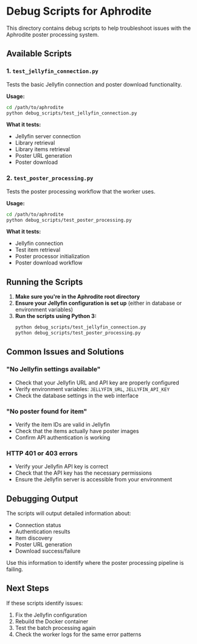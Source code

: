 # Debug Scripts for Aphrodite

This directory contains debug scripts to help troubleshoot issues with the Aphrodite poster processing system.

## Available Scripts

### 1. `test_jellyfin_connection.py`
Tests the basic Jellyfin connection and poster download functionality.

**Usage:**
```bash
cd /path/to/aphrodite
python debug_scripts/test_jellyfin_connection.py
```

**What it tests:**
- Jellyfin server connection
- Library retrieval
- Library items retrieval
- Poster URL generation
- Poster download

### 2. `test_poster_processing.py`
Tests the poster processing workflow that the worker uses.

**Usage:**
```bash
cd /path/to/aphrodite
python debug_scripts/test_poster_processing.py
```

**What it tests:**
- Jellyfin connection
- Test item retrieval
- Poster processor initialization
- Poster download workflow

## Running the Scripts

1. **Make sure you're in the Aphrodite root directory**
2. **Ensure your Jellyfin configuration is set up** (either in database or environment variables)
3. **Run the scripts using Python 3:**
   ```bash
   python debug_scripts/test_jellyfin_connection.py
   python debug_scripts/test_poster_processing.py
   ```

## Common Issues and Solutions

### "No Jellyfin settings available"
- Check that your Jellyfin URL and API key are properly configured
- Verify environment variables: `JELLYFIN_URL`, `JELLYFIN_API_KEY`
- Check the database settings in the web interface

### "No poster found for item"
- Verify the item IDs are valid in Jellyfin
- Check that the items actually have poster images
- Confirm API authentication is working

### HTTP 401 or 403 errors
- Verify your Jellyfin API key is correct
- Check that the API key has the necessary permissions
- Ensure the Jellyfin server is accessible from your environment

## Debugging Output

The scripts will output detailed information about:
- Connection status
- Authentication results
- Item discovery
- Poster URL generation
- Download success/failure

Use this information to identify where the poster processing pipeline is failing.

## Next Steps

If these scripts identify issues:
1. Fix the Jellyfin configuration
2. Rebuild the Docker container
3. Test the batch processing again
4. Check the worker logs for the same error patterns
